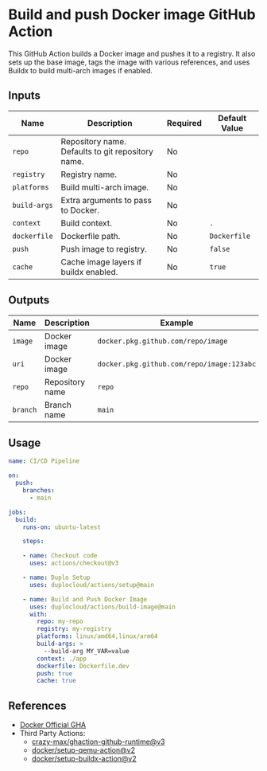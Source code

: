 # Build and push Docker image GitHub Action

This GitHub Action builds a Docker image and pushes it to a registry. It also sets up the base image, tags the image with various references, and uses Buildx to build multi-arch images if enabled.

## Inputs

| Name         | Description                                                      | Required | Default Value |
| ------------ | ---------------------------------------------------------------- | -------- | ------------- |
| `repo`       | Repository name. Defaults to git repository name.                | No       |               |
| `registry`   | Registry name.                                                   | No       |               |
| `platforms`  | Build multi-arch image.                                          | No       |               |
| `build-args` | Extra arguments to pass to Docker.                                | No       |               |
| `context`    | Build context.                                                   | No       | `.`           |
| `dockerfile` | Dockerfile path.                                                 | No       | `Dockerfile`  |
| `push`       | Push image to registry.                                           | No       | `false`       |
| `cache`      | Cache image layers if buildx enabled.                             | No       | `true`        |

## Outputs

| Name     | Description      | Example                                    |
| -------- | ---------------- | ------------------------------------------ |
| `image`  | Docker image     | `docker.pkg.github.com/repo/image`         |
| `uri`    | Docker image     | `docker.pkg.github.com/repo/image:123abc`  |
| `repo`   | Repository name  | `repo`                                     |
| `branch` | Branch name      | `main`                                     |

## Usage

```yaml
name: CI/CD Pipeline

on:
  push:
    branches:
      - main

jobs:
  build:
    runs-on: ubuntu-latest

    steps:

    - name: Checkout code
      uses: actions/checkout@v3

    - name: Duplo Setup
      uses: duplocloud/actions/setup@main

    - name: Build and Push Docker Image
      uses: duplocloud/actions/build-image@main
      with:
        repo: my-repo
        registry: my-registry
        platforms: linux/amd64,linux/arm64
        build-args: >
          --build-arg MY_VAR=value
        context: ./app
        dockerfile: Dockerfile.dev
        push: true
        cache: true
```

## References 

 - [Docker Official GHA](https://docs.docker.com/build/cache/backends/gha/)
 - Third Party Actions:
   - [crazy-max/ghaction-github-runtime@v3](https://github.com/crazy-max/ghaction-github-runtime)
   - [docker/setup-qemu-action@v2]()
   - [docker/setup-buildx-action@v2]()
